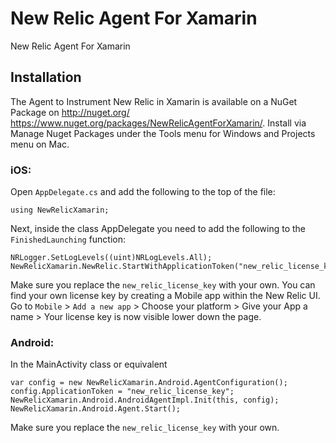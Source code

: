 # New Relic Agent For Xamarin
New Relic Agent For Xamarin

## Installation
The Agent to Instrument New Relic in Xamarin is available on a NuGet Package on http://nuget.org/  https://www.nuget.org/packages/NewRelicAgentForXamarin/. 
Install via Manage Nuget Packages under the Tools menu for Windows and Projects menu on Mac.

### iOS:
Open `AppDelegate.cs` and add the following to the top of the file:

```
using NewRelicXamarin;
```

Next, inside the class AppDelegate you need to add the following to the `FinishedLaunching` function:

```
NRLogger.SetLogLevels((uint)NRLogLevels.All);
NewRelicXamarin.NewRelic.StartWithApplicationToken("new_relic_license_key");
```

Make sure you replace the `new_relic_license_key` with your own. You can find your own license key by creating a Mobile app within the New Relic UI. Go to `Mobile` > `Add a new app` > Choose your platform > Give your App a name > Your license key is now visible lower down the page.


### Android:
In the MainActivity class or equivalent

```
var config = new NewRelicXamarin.Android.AgentConfiguration();
config.ApplicationToken = "new_relic_license_key";
NewRelicXamarin.Android.AndroidAgentImpl.Init(this, config);
NewRelicXamarin.Android.Agent.Start();

```

Make sure you replace the `new_relic_license_key` with your own.

